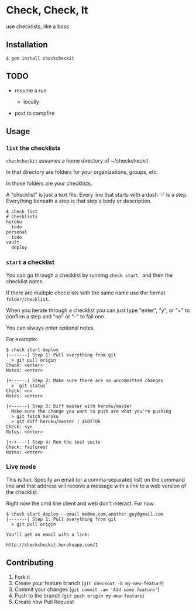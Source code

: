 # Check, Check, It

use checklists, like a boss

## Installation

    $ gem install checkcheckit

## TODO

- resume a run
  - locally

- post to campfire

## Usage

### `list` the checklists

`checkcheckit` assumes a home directory of ~/checkcheckit

In that directory are folders for your organizations, groups, etc.

In those folders are your checklists.

A "checklist" is just a text file.
Every line that starts with a dash '-' is a step.
Everything beneath a step is that step's body or description.

    $ check list
    # Checklists
    heroku
      todo
    personal
      todo
    vault
      deploy

### `start` a checklist

You can go through a checklist by running `check start ` and then the checklist name.

If there are multiple checklists with the same name use the format `folder/checklist`.

When you iterate through a checklist you can just type "enter", "y", or "+" to confirm a step and "no" or "-" to
fail one.

You can always enter optional notes.

For example:

    $ check start deploy
    |-------| Step 1: Pull everything from git
      > git pull origin
    Check: <enter>
    Notes: <enter>

    |+------| Step 2: Make sure there are no uncommitted changes
      > `git status`
    Check: <n>
    Notes: <enter>

    |+------| Step 3: Diff master with heroku/master
      Make sure the change you want to push are what you're pushing
      > git fetch heroku
      > git diff heroku/master | $EDITOR
    Check: <y>
    Notes: <enter>

    |+-+----| Step 4: Run the test suite
    Check: failures!
    Notes: <enter>

### Live mode

This is fun.  Specify an email (or a comma-separated list) on the command line and
that address will receive a message with a link to a web version of the checklist.

Right now the cmd line client and web don't interact.  For now.

    $ check start deploy --email me@me.com,another.guy@gmail.com
    |-------| Step 1: Pull everything from git
      > git pull origin

    You'll get an email with a link:

    http://checkcheckit.herokuapp.com/1

## Contributing

1. Fork it
2. Create your feature branch (`git checkout -b my-new-feature`)
3. Commit your changes (`git commit -am 'Add some feature'`)
4. Push to the branch (`git push origin my-new-feature`)
5. Create new Pull Request
